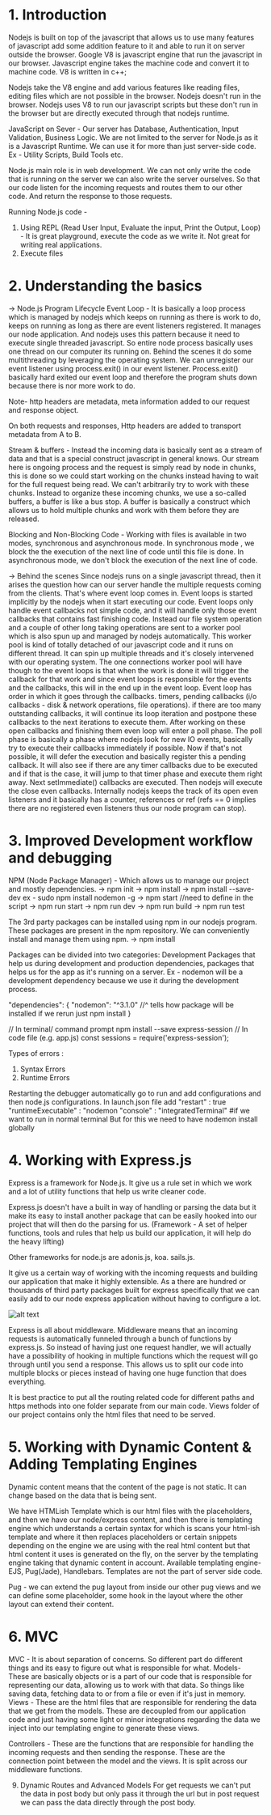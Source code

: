 # 1. Introduction

Nodejs is built on top of the javascript that allows us to use many features of javascript add some addition feature to it and able to run it on server outside the browser.
Google V8 is javascript engine that run the javascript in our browser. Javascript engine takes the machine code and convert it to machine code. V8 is written in c++;

Nodejs take the V8 engine and add various features like reading files, editing files which are not possible in the browser. Nodejs doesn't run in the browser. Nodejs uses V8 to run our javascript scripts but these don't run in the browser but are directly executed through that nodejs runtime.

JavaScript on Sever -
Our server has Database, Authentication, Input Validation, Business Logic.
We are not limited to the server for Node.js as it is a Javascript Runtime. We can use it for more than just server-side code. Ex - Utility Scripts, Build Tools etc.

Node.js main role is in web development. We can not only write the code that is running on the server we can also write the server ourselves. So that our code listen for the incoming requests and routes them to our other code. And return the response to those requests.

Running Node.js code -

1. Using REPL (Read User Input, Evaluate the input, Print the Output, Loop) - It is great playground, execute the code as we write it. Not great for writing real applications.
2. Execute files

# 2. Understanding the basics

-> Node.js Program Lifecycle
Event Loop - It is basically a loop process which is managed by nodejs which keeps on running as there is work to do, keeps on running as long as there are event listeners registered. It manages our node application. And nodejs uses this pattern because it need to execute single threaded javascript. So entire node process basically uses one thread on our computer its running on. Behind the scenes it do some multithreading by leveraging the operating system.
We can unregister our event listener using process.exit() in our event listener. Process.exit() basically hard exited our event loop and therefore the program shuts down because there is nor more work to do.

Note- http headers are metadata, meta information added to our request and response object.

On both requests and responses, Http headers are added to transport metadata from A to B.

Stream & buffers - Instead the incoming data is basically sent as a stream of data and that is a special construct javascript in general knows. Our stream here is ongoing process and the request is simply read by node in chunks, this is done so we could start working on the chunks instead having to wait for the full request being read.
We can't arbitrarily try to work with these chunks. Instead to organize these incoming chunks, we use a so-called buffers, a buffer is like a bus stop. A buffer is basically a construct which allows us to hold multiple chunks and work with them before they are released.

Blocking and Non-Blocking Code -
Working with files is available in two modes, synchronous and asynchronous mode.
In synchronous mode , we block the the execution of the next line of code until this file is done.
In asynchronous mode, we don't block the execution of the next line of code.

-> Behind the scenes
Since nodejs runs on a single javascript thread, then it arises the question how can our server handle the multiple requests coming from the clients.
That's where event loop comes in. Event loops is started implicitly by the nodejs when it start executing our code. Event loops only handle event callbacks not simple code, and it will handle only those event callbacks that contains fast finishing code.
Instead our file system operation and a couple of other long taking operations are sent to a worker pool which is also spun up and managed by nodejs automatically.
This worker pool is kind of totally detached of our javascript code and it runs on different thread. It can spin up multiple threads and it's closely intervened with our operating system.
The one connections worker pool will have though to the event loops is that when the work is done it will trigger the callback for that work and since event loops is responsible for the events and the callbacks, this will in the end up in the event loop.
Event loop has order in which it goes through the callbacks.
timers, pending callbacks (i/o callbacks - disk & network operations, file operations).
if there are too many outstanding callbacks, it will continue its loop iteration and postpone these callbacks to the next iterations to execute them.
After working on these open callbacks and finishing them even loop will enter a poll phase. The poll phase is basically a phase where nodejs look for new IO events, basically try to execute their callbacks immediately if possible. Now if that's not possible, it will defer the execution and basically register this a pending callback. It will also see if there are any timer callbacks due to be executed and if that is the case, it will jump to that timer phase and execute them right away. Next setImmediate() callbacks are executed. Then nodejs will execute the close even callbacks.
Internally nodejs keeps the track of its open even listeners and it basically has a counter, references or ref (refs == 0 implies there are no registered even listeners thus our node program can stop).

# 3. Improved Development workflow and debugging

NPM (Node Package Manager) -
Which allows us to manage our project and mostly dependencies.
-> npm init
-> npm install <package-name>
-> npm install <package-name> --save-dev
ex - sudo npm install nodemon -g
-> npm start //need to define in the script
-> npm run start
-> npm run dev
-> npm run build
-> npm run test

The 3rd party packages can be installed using npm in our nodejs program. These packages are present in the npm repository. We can conveniently install and manage them using npm.
-> npm install <package-name>

Packages can be divided into two categories:
Development Packages that help us during development and production dependencies, packages that helps us for the app as it's running on a server. Ex - nodemon will be a development dependency because we use it during the development process.

"dependencies": {
"nodemon": "^3.1.0" //^ tells how package will be installed if we rerun just npm install
}

// In terminal/ command prompt
npm install --save express-session
// In code file (e.g. app.js)
const sessions = require('express-session');

Types of errors :

1. Syntax Errors
2. Runtime Errors

Restarting the debugger automatically
go to run and add configurations and then node.js configurations. In launch.json file add
"restart" : true
"runtimeExecutable" : "nodemon
"console" : "integratedTerminal" #if we want to run in normal terminal
But for this we need to have nodemon install globally

# 4. Working with Express.js

Express is a framework for Node.js.
It give us a rule set in which we work and a lot of utility functions that help us write cleaner code.

Express.js doesn't have a built in way of handling or parsing the data but it make its easy to install another package that can be easily hooked into our project that will then do the parsing for us.
(Framework - A set of helper functions, tools and rules that help us build our application, it will help do the heavy lifting)

Other frameworks for node.js are adonis.js, koa. sails.js.

It give us a certain way of working with the incoming requests and building our application that make it highly extensible. As a there are hundred or thousands of third party packages built for express specifically that we can easily add to our node express application without having to configure a lot.

![alt text](image.png)

Express is all about middleware. Middleware means that an incoming requests is automatically funneled through a bunch of functions by express.js. So instead of having just one request handler, we will actually have a possibility of hooking in multiple functions which the request will go through until you send a response. This allows us to split our code into multiple blocks or pieces instead of having one huge function that does everything.

It is best practice to put all the routing related code for different paths and https methods into one folder separate from our main code.
Views folder of our project contains only the html files that need to be served.

# 5. Working with Dynamic Content & Adding Templating Engines

Dynamic content means that the content of the page is not static. It can change based on the data that is being sent.

We have HTMLish Template which is our html files with the placeholders, and then we have our node/express content, and then there is templating engine which understands a certain syntax for which is scans your html-ish template and where it then replaces placeholders or certain snippets depending on the engine we are using with the real html content but that html content it uses is generated on the fly, on the server by the templating engine taking that dynamic content in account.
Available templating engine- EJS, Pug(Jade), Handlebars.
Templates are not the part of server side code.

Pug - we can extend the pug layout from inside our other pug views and we can define some placeholder, some hook in the layout where the other layout can extend their content.

# 6. MVC

MVC - It is about separation of concerns. So different part do different things and its easy to figure out what is responsible for what.
Models- These are basically objects or is a part of our code that is responsible for representing our data, allowing us to work with that data.
So things like saving data, fetching data to or from a file or even if it's just in memory.
Views - These are the html files that are responsible for rendering the data that we get from the models. These are decoupled from our application code and just having some light or minor integrations regarding the data we inject into our templating engine to generate these views.

Controllers - These are the functions that are responsible for handling the incoming requests and then sending the response. These are the connection point between the model and the views.
It is split across our middleware functions.

9. Dynamic Routes and Advanced Models
   For get requests we can't put the data in post body but only pass it through the url but in post request we can pass the data directly through the post body.
